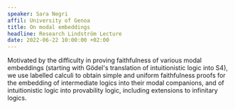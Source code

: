 ```yaml
---
speaker: Sara Negri
affil: University of Genoa
title: On modal embeddings
headline: Research Lindström Lecture
date: 2022-06-22 10:00:00 +02:00
---
```


Motivated by the difficulty in proving faithfulness of various modal embeddings (starting with Gödel's translation of intuitionistic logic into S4), we use labelled calculi to obtain simple and uniform faithfulness proofs for the embedding of intermediate logics into their modal companions, and of intuitionistic logic into provability logic, including extensions to infinitary logics.
